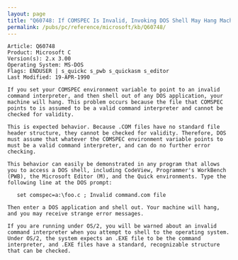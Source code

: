 ```yaml
---
layout: page
title: "Q60748: If COMSPEC Is Invalid, Invoking DOS Shell May Hang Machine"
permalink: /pubs/pc/reference/microsoft/kb/Q60748/
---
```


	Article: Q60748
	Product: Microsoft C
	Version(s): 2.x 3.00
	Operating System: MS-DOS
	Flags: ENDUSER | s_quickc s_pwb s_quickasm s_editor
	Last Modified: 19-APR-1990
	
	If you set your COMSPEC environment variable to point to an invalid
	command interpreter, and then shell out of any DOS application, your
	machine will hang. This problem occurs because the file that COMSPEC
	points to is assumed to be a valid command interpreter and cannot be
	checked for validity.
	
	This is expected behavior. Because .COM files have no standard file
	header structure, they cannot be checked for validity. Therefore, DOS
	must assume that whatever the COMSPEC environment variable points to
	must be a valid command interpreter, and can do no further error
	checking.
	
	This behavior can easily be demonstrated in any program that allows
	you to access a DOS shell, including CodeView, Programmer's WorkBench
	(PWB), the Microsoft Editor (M), and the Quick environments. Type the
	following line at the DOS prompt:
	
	   set comspec=a:\foo.c ; Invalid command.com file
	
	Then enter a DOS application and shell out. Your machine will hang,
	and you may receive strange error messages.
	
	If you are running under OS/2, you will be warned about an invalid
	command interpreter when you attempt to shell to the operating system.
	Under OS/2, the system expects an .EXE file to be the command
	interpreter, and .EXE files have a standard, recognizable structure
	that can be checked.
